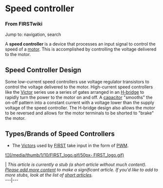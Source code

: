 # Speed controller

### From FIRSTwiki

Jump to: navigation, search

A **speed controller** is a device that processes an input signal to control
the speed of a [motor](Motor "Motor" ). This is accomplished by
controlling the voltage delivered to the motor.


## Speed Controller Design

Some low-current speed controllers use voltage regulator transistors to
control the voltage delivered to the motor. High-current speed controllers
like the [Victor](Victor "Victor" ) series use a series of gates
arranged in an [H-bridge](/index.php?title=H-bridge&action=edit "H-bridge" )
to rapidly turn the power to the motor on and off. A
[capacitor](/index.php?title=Capacitor&action=edit "Capacitor" ) "smooths" the
on-off pattern into a constant current with a voltage lower than the supply
voltage of the speed controller. The H-bridge design also allows the motor to
be reversed and allows for the motor terminals to be shorted to "brake" the
motor.


## Types/Brands of Speed Controllers

  * The [Victors](Victor "Victor" ) used by [FIRST](FIRST "FIRST" ) take input in the form of [PWM](PWM "PWM" ). 

[![](/media/thumb/1/10/FIRST_logo.gif/50px-
FIRST_logo.gif)](Image:FIRST_logo.gif "" )

|  _This article is currently a stub (a short article without much content).
[Please add more
content](http://www.firstwiki.net/index.php?title=Speed_controller&action=edit
"http://www.firstwiki.net/index.php?title=Speed_controller&action=edit" ) to
make a significant article. If you'd like to add to more stubs, look at the
list of [short articles](Special:Shortpages "Special:Shortpages"
)._  
---|---  
  
